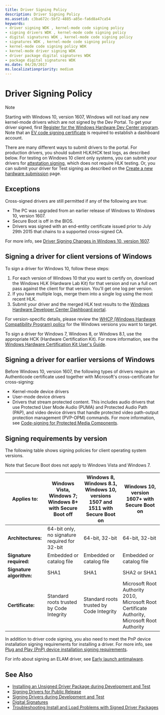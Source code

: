```yaml
---
title: Driver Signing Policy
description: Driver Signing Policy
ms.assetid: c3ba672c-5bf2-4885-a85e-fa6d8a47ca54
keywords:
- driver signing WDK , kernel-mode code signing policy
- signing drivers WDK , kernel-mode code signing policy
- digital signatures WDK , kernel-mode code signing policy
- signatures WDK , kernel-mode code signing policy
- kernel-mode code signing policy WDK
- kernel-mode driver signing WDK
- driver package digital signatures WDK
- package digital signatures WDK
ms.date: 04/20/2017
ms.localizationpriority: medium
---
```


# Driver Signing Policy

> [!NOTE]
> Starting with Windows 10, version 1607, Windows will not load any new kernel-mode drivers which are not signed by the Dev Portal.  To get your driver signed, first [Register for the Windows Hardware Dev Center program](https://docs.microsoft.com/windows-hardware/drivers/dashboard/register-for-the-hardware-program). Note that an [EV code signing certificate](https://docs.microsoft.com/windows-hardware/drivers/dashboard/get-a-code-signing-certificate) is required to establish a dashboard account.

There are many different ways to submit drivers to the portal.  For production drivers, you should submit HLK/HCK test logs, as described below.  For testing on Windows 10 client only systems, you can submit your drivers for [attestation signing](../dashboard/attestation-signing-a-kernel-driver-for-public-release.md), which does not require HLK testing.  Or, you can submit your driver for Test signing as described on the [Create a new hardware submission](../dashboard/create-a-new-hardware-submission.md) page.

## Exceptions

Cross-signed drivers are still permitted if any of the following are true:

* The PC was upgraded from an earlier release of Windows to Windows 10, version 1607.
* Secure Boot is off in the BIOS.
* Drivers was signed with an end-entity certificate issued prior to July 29th 2015 that chains to a supported cross-signed CA.

For more info, see [Driver Signing Changes in Windows 10, version 1607](https://blogs.msdn.microsoft.com/windows_hardware_certification/2016/07/26/driver-signing-changes-in-windows-10-version-1607/).

## Signing a driver for client versions of Windows

To sign a driver for Windows 10, follow these steps:

1. For each version of Windows 10 that you want to certify on, download the Windows HLK (Hardware Lab Kit) for that version and run a full cert pass against the client for that version. You'll get one log per version.
2. If you have multiple logs, merge them into a single log using the most recent HLK.
3. Submit your driver and the merged HLK test results to the [Windows Hardware Developer Center Dashboard portal](../dashboard/index.md).

For version-specific details, please review the [WHCP (Windows Hardware Compatibility Program) policy](https://docs.microsoft.com/windows-hardware/design/compatibility/whcp-specifications-policies) for the Windows versions you want to target.

To sign a driver for Windows 7, Windows 8, or Windows 8.1, use the appropriate HCK (Hardware Certification Kit).  For more information, see the [Windows Hardware Certification Kit User's Guide](https://docs.microsoft.com/previous-versions/windows/hardware/hck/jj124227(v=vs.85)).

## Signing a driver for earlier versions of Windows

Before Windows 10, version 1607, the following types of drivers require an Authenticode certificate used together with Microsoft's cross-certificate for cross-signing:

* Kernel-mode device drivers
* User-mode device drivers
* Drivers that stream protected content. This includes audio drivers that use Protected User Mode Audio (PUMA) and Protected Audio Path (PAP), and video device drivers that handle protected video path-output protection management (PVP-OPM) commands. For more information, see [Code-signing for Protected Media Components](https://go.microsoft.com/fwlink/p/?linkid=74262).

## Signing requirements by version

The following table shows signing policies for client operating system versions.

Note that Secure Boot does not apply to Windows Vista and Windows 7.

|Applies to:|Windows Vista, Windows 7; Windows 8+ with Secure Boot off|Windows 8, Windows 8.1, Windows 10, versions 1507 and 1511 with Secure Boot on|Windows 10, version 1607+ with Secure Boot on|
|--- |--- |--- |--- |
|**Architectures:**|64-bit only, no signature required for 32-bit|64-bit, 32-bit|64-bit, 32-bit|
|**Signature required:**|Embedded or catalog file|Embedded or catalog file|Embedded or catalog file|
|**Signature algorithm:**|SHA1|SHA1|SHA2 or SHA1|
|**Certificate:**|Standard roots trusted by Code Integrity|Standard roots trusted by Code Integrity|Microsoft Root Authority 2010, Microsoft Root Certificate Authority, Microsoft Root Authority|

In addition to driver code signing, you also need to meet the PnP device installation signing requirements for installing a driver.  For more info, see [Plug and Play (PnP) device installation signing requirements](pnp-device-installation-signing-requirements--windows-vista-and-later-.md).

For info about signing an ELAM driver, see [Early launch antimalware](https://msdn.microsoft.com/library/windows/desktop/hh848061(v=vs.85).aspx).

## See Also

* [Installing an Unsigned Driver Package during Development and Test](installing-an-unsigned-driver-during-development-and-test.md)
* [Signing Drivers for Public Release](signing-drivers-for-public-release--windows-vista-and-later-.md)
* [Signing Drivers during Development and Test](signing-drivers-during-development-and-test.md)
* [Digital Signatures](driver-signing.md)
* [Troubleshooting Install and Load Problems with Signed Driver Packages](troubleshooting-install-and-load-problems-with-signed-driver-packages.md)

